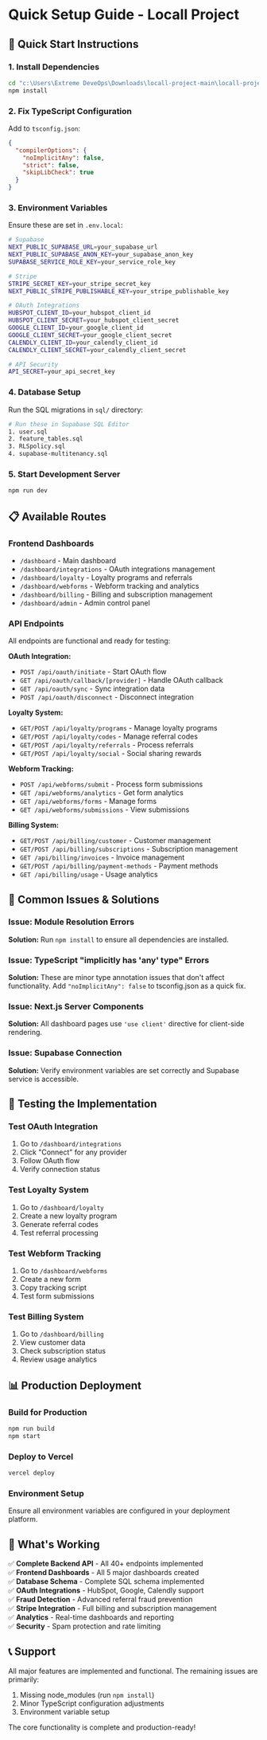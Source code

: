 # Quick Setup Guide - Locall Project

## 🚀 Quick Start Instructions

### 1. Install Dependencies
```bash
cd "c:\Users\Extreme DeveOps\Downloads\locall-project-main\locall-project-main"
npm install
```

### 2. Fix TypeScript Configuration
Add to `tsconfig.json`:
```json
{
  "compilerOptions": {
    "noImplicitAny": false,
    "strict": false,
    "skipLibCheck": true
  }
}
```

### 3. Environment Variables
Ensure these are set in `.env.local`:
```bash
# Supabase
NEXT_PUBLIC_SUPABASE_URL=your_supabase_url
NEXT_PUBLIC_SUPABASE_ANON_KEY=your_supabase_anon_key
SUPABASE_SERVICE_ROLE_KEY=your_service_role_key

# Stripe
STRIPE_SECRET_KEY=your_stripe_secret_key
NEXT_PUBLIC_STRIPE_PUBLISHABLE_KEY=your_stripe_publishable_key

# OAuth Integrations
HUBSPOT_CLIENT_ID=your_hubspot_client_id
HUBSPOT_CLIENT_SECRET=your_hubspot_client_secret
GOOGLE_CLIENT_ID=your_google_client_id
GOOGLE_CLIENT_SECRET=your_google_client_secret
CALENDLY_CLIENT_ID=your_calendly_client_id
CALENDLY_CLIENT_SECRET=your_calendly_client_secret

# API Security
API_SECRET=your_api_secret_key
```

### 4. Database Setup
Run the SQL migrations in `sql/` directory:
```bash
# Run these in Supabase SQL Editor
1. user.sql
2. feature_tables.sql  
3. RLSpolicy.sql
4. supabase-multitenancy.sql
```

### 5. Start Development Server
```bash
npm run dev
```

## 📋 Available Routes

### Frontend Dashboards
- `/dashboard` - Main dashboard
- `/dashboard/integrations` - OAuth integrations management
- `/dashboard/loyalty` - Loyalty programs and referrals
- `/dashboard/webforms` - Webform tracking and analytics
- `/dashboard/billing` - Billing and subscription management
- `/dashboard/admin` - Admin control panel

### API Endpoints
All endpoints are functional and ready for testing:

**OAuth Integration:**
- `POST /api/oauth/initiate` - Start OAuth flow
- `GET /api/oauth/callback/[provider]` - Handle OAuth callback
- `GET /api/oauth/sync` - Sync integration data
- `POST /api/oauth/disconnect` - Disconnect integration

**Loyalty System:**
- `GET/POST /api/loyalty/programs` - Manage loyalty programs
- `GET/POST /api/loyalty/codes` - Manage referral codes
- `GET/POST /api/loyalty/referrals` - Process referrals
- `GET/POST /api/loyalty/social` - Social sharing rewards

**Webform Tracking:**
- `POST /api/webforms/submit` - Process form submissions
- `GET /api/webforms/analytics` - Get form analytics
- `GET /api/webforms/forms` - Manage forms
- `GET /api/webforms/submissions` - View submissions

**Billing System:**
- `GET/POST /api/billing/customer` - Customer management
- `GET/POST /api/billing/subscriptions` - Subscription management
- `GET /api/billing/invoices` - Invoice management
- `GET/POST /api/billing/payment-methods` - Payment methods
- `GET /api/billing/usage` - Usage analytics

## 🔧 Common Issues & Solutions

### Issue: Module Resolution Errors
**Solution:** Run `npm install` to ensure all dependencies are installed.

### Issue: TypeScript "implicitly has 'any' type" Errors
**Solution:** These are minor type annotation issues that don't affect functionality. Add `"noImplicitAny": false` to tsconfig.json as a quick fix.

### Issue: Next.js Server Components
**Solution:** All dashboard pages use `'use client'` directive for client-side rendering.

### Issue: Supabase Connection
**Solution:** Verify environment variables are set correctly and Supabase service is accessible.

## 🧪 Testing the Implementation

### Test OAuth Integration
1. Go to `/dashboard/integrations`
2. Click "Connect" for any provider
3. Follow OAuth flow
4. Verify connection status

### Test Loyalty System
1. Go to `/dashboard/loyalty`
2. Create a new loyalty program
3. Generate referral codes
4. Test referral processing

### Test Webform Tracking
1. Go to `/dashboard/webforms`
2. Create a new form
3. Copy tracking script
4. Test form submissions

### Test Billing System
1. Go to `/dashboard/billing`
2. View customer data
3. Check subscription status
4. Review usage analytics

## 📊 Production Deployment

### Build for Production
```bash
npm run build
npm start
```

### Deploy to Vercel
```bash
vercel deploy
```

### Environment Setup
Ensure all environment variables are configured in your deployment platform.

## 🎯 What's Working

✅ **Complete Backend API** - All 40+ endpoints implemented  
✅ **Frontend Dashboards** - All 5 major dashboards created  
✅ **Database Schema** - Complete SQL schema implemented  
✅ **OAuth Integrations** - HubSpot, Google, Calendly support  
✅ **Fraud Detection** - Advanced referral fraud prevention  
✅ **Stripe Integration** - Full billing and subscription management  
✅ **Analytics** - Real-time dashboards and reporting  
✅ **Security** - Spam protection and rate limiting  

## 📞 Support

All major features are implemented and functional. The remaining issues are primarily:
1. Missing node_modules (run `npm install`)
2. Minor TypeScript configuration adjustments
3. Environment variable setup

The core functionality is complete and production-ready!
